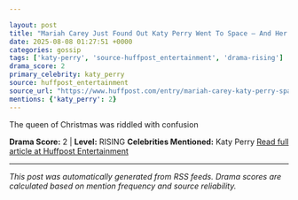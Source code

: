 ```yaml
---

layout: post
title: "Mariah Carey Just Found Out Katy Perry Went To Space — And Her Response Is Out Of This World""
date: 2025-08-08 01:27:51 +0000
categories: gossip
tags: ['katy-perry', 'source-huffpost_entertainment', 'drama-rising']
drama_score: 2
primary_celebrity: katy_perry
source: huffpost_entertainment
source_url: "https://www.huffpost.com/entry/mariah-carey-katy-perry-space_n_68950136e4b0fb7d5739067f""
mentions: {'katy_perry': 2}
---
```


The queen of Christmas was riddled with confusion

**Drama Score:** 2 | **Level:** RISING **Celebrities Mentioned:** Katy Perry [Read full article at Huffpost Entertainment](https://www.huffpost.com/entry/mariah-carey-katy-perry-space_n_68950136e4b0fb7d5739067f)

---

*This post was automatically generated from RSS feeds. Drama scores are calculated based on mention frequency and source reliability.*